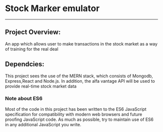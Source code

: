 # Stock Marker emulator
---

## Project Overview: 
 An app which allows user to make transactions in 
 the stock market as a way of training for the real deal



## Dependcies:
This project sees the use of the MERN stack, which consists of 
Mongodb, Express,React and Node.js. In addition, the alfa vantage 
API will be used to provide real-time stock market data

### Note about ES6
Most of the code in this project has been written to the ES6 JavaScript specification for compatibility with modern web browsers and future proofing JavaScript code. As much as possible, try to maintain use of ES6 in any additional JavaScript you write. 



